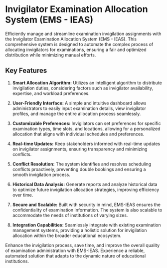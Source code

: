 # Invigilator Examination Allocation System (EMS - IEAS)

Efficiently manage and streamline examination invigilation assignments with the Invigilator Examination Allocation System (EMS - IEAS). This comprehensive system is designed to automate the complex process of allocating invigilators for examinations, ensuring a fair and optimized distribution while minimizing manual efforts.

## Key Features

1. **Smart Allocation Algorithm:** Utilizes an intelligent algorithm to distribute invigilation duties, considering factors such as invigilator availability, expertise, and workload preferences.

2. **User-Friendly Interface:** A simple and intuitive dashboard allows administrators to easily input examination details, view invigilator profiles, and manage the entire allocation process seamlessly.

3. **Customizable Preferences:** Invigilators can set preferences for specific examination types, time slots, and locations, allowing for a personalized allocation that aligns with individual schedules and preferences.

4. **Real-time Updates:** Keep stakeholders informed with real-time updates on invigilator assignments, ensuring transparency and minimizing conflicts.

5. **Conflict Resolution:** The system identifies and resolves scheduling conflicts proactively, preventing double bookings and ensuring a smooth invigilation process.

6. **Historical Data Analysis:** Generate reports and analyze historical data to optimize future invigilation allocation strategies, improving efficiency over time.

7. **Secure and Scalable:** Built with security in mind, EMS-IEAS ensures the confidentiality of examination information. The system is also scalable to accommodate the needs of institutions of varying sizes.

8. **Integration Capabilities:** Seamlessly integrate with existing examination management systems, providing a holistic solution for invigilation allocation within the broader educational ecosystem.


Enhance the invigilation process, save time, and improve the overall quality of examination administration with EMS-IEAS. Experience a reliable, automated solution that adapts to the dynamic nature of educational institutions.
